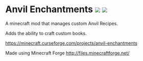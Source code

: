 # Anvil Enchantments [![](http://cf.way2muchnoise.eu/245332.svg)](https://minecraft.curseforge.com/projects/anvil-enchantments) [![](http://cf.way2muchnoise.eu/versions/245332.svg)](https://minecraft.curseforge.com/projects/anvil-enchantments)
A minecraft mod that manages custom Anvil Recipes.

Adds the ability to craft custom books.

https://minecraft.curseforge.com/projects/anvil-enchantments

Made using Minecraft Forge http://files.minecraftforge.net/

